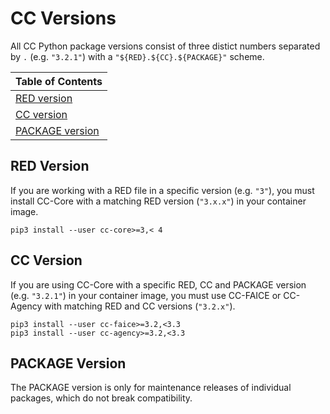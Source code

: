 # CC Versions

All CC Python package versions consist of three distict numbers separated by `.` (e.g. `"3.2.1"`) with a `"${RED}.${CC}.${PACKAGE}"` scheme.

| Table of Contents |
| --- |
| [RED version](#red-version) |
| [CC version](#cc-version) |
| [PACKAGE version](#package-version) |


## RED Version

If you are working with a RED file in a specific version (e.g. `"3"`), you must install CC-Core with a matching RED version (`"3.x.x"`) in your container image.

```
pip3 install --user cc-core>=3,< 4
```


## CC Version

If you are using CC-Core with a specific RED, CC and PACKAGE version (e.g. `"3.2.1"`) in your container image, you must use CC-FAICE or CC-Agency with matching RED and CC versions (`"3.2.x"`).

```
pip3 install --user cc-faice>=3.2,<3.3
pip3 install --user cc-agency>=3.2,<3.3
```


## PACKAGE Version

The PACKAGE version is only for maintenance releases of individual packages, which do not break compatibility.
